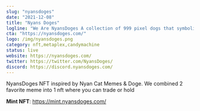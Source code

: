 ```yaml
---
slug: "nyansdoges"
date: "2021-12-08"
title: "Nyans Doges"
logline: "We Are NyansDoges A collection of 999 pixel dogs that symbolize a “freedom” on Solana Blockchain"
cta: "https://nyansdoges.com/"
logo: /img/nyansdoges.png
category: nft,metaplex,candymachine
status: live
website: https://nyansdoges.com/
twitter: https://twitter.com/NyansDoges/
discord: https://discord.nyansdoges.com/
---
```


NyansDoges NFT inspired by Nyan Cat Memes & Doge. We combined 2 favorite meme into 1 nft where you can trade or hold

<b>Mint NFT</b>: https://mint.nyansdoges.com/
